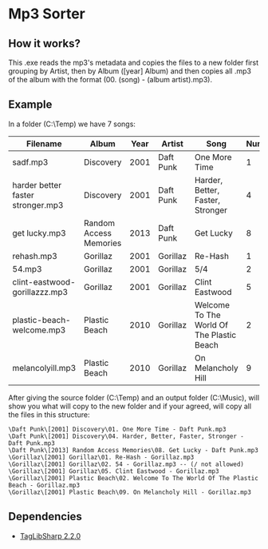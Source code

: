 # Mp3 Sorter

## How it works?

This .exe reads the mp3's metadata and copies the files to a new folder first grouping by Artist, then by Album ([year] Album) and then copies all .mp3 of the album with the format (00. (song) - (album artist).mp3).

## Example

In a folder (C:\Temp) we have 7 songs:

|Filename|Album|Year|Artist|Song|Number|
|---|---|---|---|---|---|
|sadf.mp3|Discovery|2001|Daft Punk|One More Time|1|
|harder better faster stronger.mp3|Discovery|2001|Daft Punk|Harder, Better, Faster, Stronger|4|
|get lucky.mp3|Random Access Memories|2013|Daft Punk|Get Lucky|8|
|rehash.mp3|Gorillaz|2001|Gorillaz|Re-Hash|1|
|54.mp3|Gorillaz|2001|Gorillaz|5/4|2|
|clint-eastwood-gorillazzz.mp3|Gorillaz|2001|Gorillaz|Clint Eastwood|5|
|plastic-beach-welcome.mp3|Plastic Beach|2010|Gorillaz|Welcome To The World Of The Plastic Beach|2|
|melancolyill.mp3|Plastic Beach|2010|Gorillaz|On Melancholy Hill|9|

After giving the source folder (C:\Temp) and an output folder (C:\Music), will show you what will copy to the new folder and if your agreed, will copy all the files in this structure:

```
\Daft Punk\[2001] Discovery\01. One More Time - Daft Punk.mp3  
\Daft Punk\[2001] Discovery\04. Harder, Better, Faster, Stronger - Daft Punk.mp3  
\Daft Punk\[2013] Random Access Memories\08. Get Lucky - Daft Punk.mp3  
\Gorillaz\[2001] Gorillaz\01. Re-Hash - Gorillaz.mp3  
\Gorillaz\[2001] Gorillaz\02. 54 - Gorillaz.mp3 -- (/ not allowed)  
\Gorillaz\[2001] Gorillaz\05. Clint Eastwood - Gorillaz.mp3  
\Gorillaz\[2001] Plastic Beach\02. Welcome To The World Of The Plastic Beach - Gorillaz.mp3  
\Gorillaz\[2001] Plastic Beach\09. On Melancholy Hill - Gorillaz.mp3 
```

## Dependencies

* [TagLibSharp 2.2.0](https://www.nuget.org/packages/TagLibSharp)
